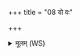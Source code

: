 +++
title = "08 यो वः"

+++
<details><summary>मूलम् (WS)</summary>

यो वः शिवतमो रसः स्तस्य भाजयतेह नः ॥  
उशतीरिव मातरः ॥ ९ ॥
</details>